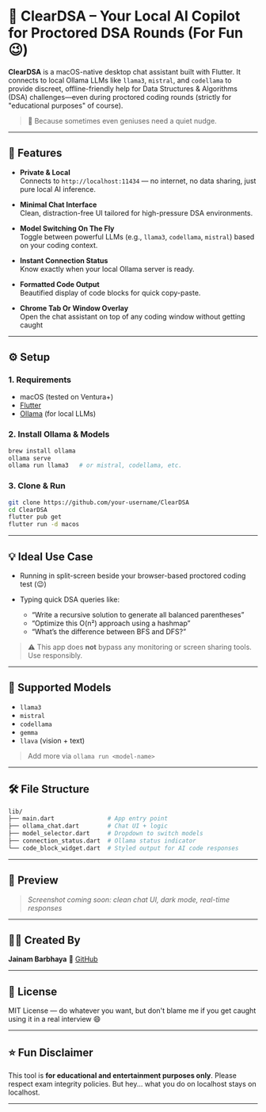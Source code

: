 # 🧠 ClearDSA – Your Local AI Copilot for Proctored DSA Rounds (For Fun 😉)

**ClearDSA** is a macOS-native desktop chat assistant built with Flutter. It connects to local Ollama LLMs like `llama3`, `mistral`, and `codellama` to provide discreet, offline-friendly help for Data Structures & Algorithms (DSA) challenges—even during proctored coding rounds (strictly for "educational purposes" of course).

> 🤖 Because sometimes even geniuses need a quiet nudge.

---

## 🚀 Features

- **Private & Local**  
  Connects to `http://localhost:11434` — no internet, no data sharing, just pure local AI inference.

- **Minimal Chat Interface**  
  Clean, distraction-free UI tailored for high-pressure DSA environments.

- **Model Switching On The Fly**  
  Toggle between powerful LLMs (e.g., `llama3`, `codellama`, `mistral`) based on your coding context.

- **Instant Connection Status**  
  Know exactly when your local Ollama server is ready.

- **Formatted Code Output**  
  Beautified display of code blocks for quick copy-paste.

- **Chrome Tab Or Window Overlay**  
  Open the chat assistant on top of any coding window without getting caught

---

## ⚙️ Setup

### 1. Requirements

- macOS (tested on Ventura+)
- [Flutter](https://flutter.dev)
- [Ollama](https://ollama.com) (for local LLMs)

### 2. Install Ollama & Models

```bash
brew install ollama
ollama serve
ollama run llama3   # or mistral, codellama, etc.
````

### 3. Clone & Run

```bash
git clone https://github.com/your-username/ClearDSA
cd ClearDSA
flutter pub get
flutter run -d macos
```

---

## 💡 Ideal Use Case

* Running in split-screen beside your browser-based proctored coding test (😉)
* Typing quick DSA queries like:

  * “Write a recursive solution to generate all balanced parentheses”
  * “Optimize this O(n²) approach using a hashmap”
  * “What’s the difference between BFS and DFS?”

> ⚠️ This app does **not** bypass any monitoring or screen sharing tools. Use responsibly.

---

## 🧠 Supported Models

* `llama3`
* `mistral`
* `codellama`
* `gemma`
* `llava` (vision + text)

> Add more via `ollama run <model-name>`

---

## 🛠️ File Structure

```bash
lib/
├── main.dart               # App entry point
├── ollama_chat.dart        # Chat UI + logic
├── model_selector.dart     # Dropdown to switch models
├── connection_status.dart  # Ollama status indicator
└── code_block_widget.dart  # Styled output for AI code responses
```

---

## 📸 Preview

> *Screenshot coming soon: clean chat UI, dark mode, real-time responses*

---

## 🧑‍💻 Created By

**Jainam Barbhaya**
🔗 [GitHub](https://github.com/jainambarbhaya1509)

---

## 📜 License

MIT License — do whatever you want, but don't blame me if you get caught using it in a real interview 😄

---

## ⭐️ Fun Disclaimer

This tool is **for educational and entertainment purposes only**.
Please respect exam integrity policies. But hey... what you do on localhost stays on localhost.

---
